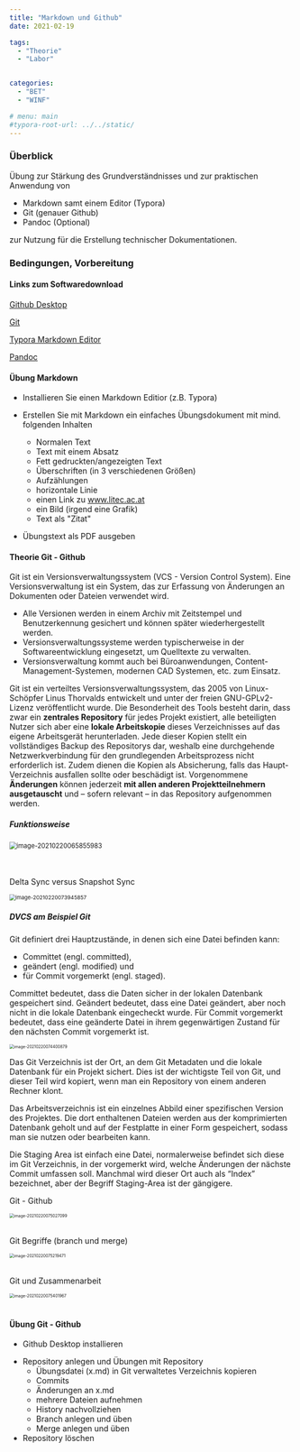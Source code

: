 ```yaml
---
title: "Markdown und Github"
date: 2021-02-19

tags:
  - "Theorie"
  - "Labor"


categories:
  - "BET"
  - "WINF"

# menu: main
#typora-root-url: ../../static/
---
```


### Überblick

Übung zur Stärkung des Grundverständnisses und zur praktischen Anwendung von

- Markdown samt einem Editor (Typora)
- Git (genauer Github)
- Pandoc (Optional)

zur Nutzung für die Erstellung technischer Dokumentationen.



### Bedingungen, Vorbereitung

#### Links zum Softwaredownload

[Github Desktop](https://desktop.github.com)

[Git](https://git-scm.com/downloads)

[Typora Markdown Editor](https://typora.io#windows)

[Pandoc](https://pandoc.org/installing)

#### Übung Markdown

<!-- Erklärung warum Markdown, Vorteile, Nachteile, Unterschied zu html Beispiele für Markdown (Wikimedia, CMS Systeme, Wordpress, viele Bloggingsysteme, Technische Dokus, Latex (Uni), usw. -->

<!-- Markdowneditor im Internet zeigen (z.B. ) - dann mit Notepad einen kleinen Text erfassen und in einen Markdown Editor laden , dann Pandoc grundsätzlich erklären -->



<!-- Editor zeigen 
- Notepad
- https://dillinger.io oder besser https://stackedit.io/
- Typora 




Pandoc zeigen

- Bsp Notepad export zu PDF und     Word
- Convert Word zu Markdown

pandoc myTexFile.tex -f latex -t html -s -o myHtmlFile.html--bibliography myTexBiblio.bib

The options:
- -f specifies the source     format, LaTeX
- -t specifies the target     format (HTML)
- -s tells pandoc to produce a     'standalone' HTML file
- -o specifies the output     filename
- --bibliography gives pandoc     the .bib file for the citations in myTexFile.tex
Aus <https://www.danwjoyce.com/data-blog/2018/2/20/latex-to-html-via-pandoc>

Flowchart in Markdown
```flow
st=>start: Start
op=>operation: Your Operation
cond=>condition: Yes or No?
e=>end
st->op->cond
cond(yes)->e
cond(no)->op
```
-->
<!--
```Sequenzdiagramm
Alice->Bob: Hello Bob, how are you?
Note right of Bob: Bob thinks
Bob->Alice: I am good thanks!
```
-->
<!--
Internal Links in Markdown
Anker setzen
<a name="flowchart"></a> Flowchart
Absprungpunkt:
<a href="#flowchart">Link to Flowchart</a>
Oder
[link](#flowchart)

-->

- Installieren Sie einen Markdown Editior (z.B. Typora)

- Erstellen Sie mit Markdown ein einfaches Übungsdokument mit mind. folgenden Inhalten

  - Normalen Text
  - Text mit einem Absatz
  - Fett gedruckten/angezeigten Text
  - Überschriften (in 3 verschiedenen Größen)
  - Aufzählungen
  - horizontale Linie
  - einen Link zu www.litec.ac.at
  - ein Bild (irgend eine Grafik)
  - Text als "Zitat"
- Übungstext als PDF ausgeben

#### Theorie Git - Github

Git ist ein Versionsverwaltungssystem (VCS - Version Control System). Eine Versionsverwaltung ist ein System, das zur Erfassung von Änderungen an Dokumenten oder Dateien verwendet wird. 

- Alle Versionen werden in einem Archiv mit Zeitstempel und Benutzerkennung gesichert und können später wiederhergestellt werden. 
- Versionsverwaltungssysteme werden typischerweise in der Softwareentwicklung eingesetzt, um Quelltexte zu verwalten.
- Versionsverwaltung kommt auch bei Büroanwendungen, Content-Management-Systemen, modernen CAD Systemen, etc. zum Einsatz.

Git ist ein verteiltes Versionsverwaltungssystem, das 2005 von Linux-Schöpfer Linus Thorvalds entwickelt und unter der freien GNU-GPLv2-Lizenz veröffentlicht wurde. Die Besonderheit des Tools besteht darin, dass zwar ein **zentrales Repository** für jedes Projekt existiert, alle beteiligten Nutzer sich aber eine **lokale Arbeitskopie** dieses Verzeichnisses auf das eigene Arbeitsgerät herunterladen. Jede dieser Kopien stellt ein vollständiges Backup des Repositorys dar, weshalb eine durchgehende Netzwerkverbindung für den grundlegenden Arbeitsprozess nicht erforderlich ist. Zudem dienen die Kopien als Absicherung, falls das Haupt-Verzeichnis ausfallen sollte oder beschädigt ist. Vorgenommene **Änderungen** können jederzeit **mit allen anderen Projektteilnehmern ausgetauscht** und – sofern relevant – in das Repository aufgenommen werden.

##### Funktionsweise

<img src="assets/Markdown-und-Github.assets/image-20210220065855983.png" alt="image-20210220065855983" style="zoom:80%;" />

<!-- 
> Was ist "Versionsverwaltung", und warum sollten Sie sich dafür interessieren? Versionsverwaltung ist ein System, welches die Änderungen an einer oder einer Reihe von Dateien über die Zeit hinweg protokolliert, sodass man später auf eine bestimmte Version zurückgreifen kann. Tatsächlich kann in der Praxis nahezu jede Art von Datei per Versionsverwaltung nachverfolgt werden.

> Lokale Versionsverwaltung
>
> Viele Menschen betreiben Versionsverwaltung, indem sie einfach all ihre Dateien in ein separates Verzeichnis kopieren (die Schlaueren darunter verwenden ein Verzeichnis mit Zeitstempel im Namen). Diese Vorgehensweise ist sehr weit verbreitet und wird gern verwendet, weil sie so einfach ist. Aber sie ist eben auch unglaublich fehleranfällig. Man arbeitet sehr leicht im falschen Verzeichnis, bearbeitet damit die falschen Dateien oder überschreibt Dateien, die man eigentlich nicht überschreiben wollte.
>
> Aus diesem Grund, haben Programmierer bereits vor langer Zeit, lokale Versionsverwaltungssysteme entwickelt, die alle Änderungen an allen relevanten Dateien in einer Datenbank verwalten.
>
> Zentrale Versionsverwaltung
>
> Ein weiteres großes Problem, mit dem sich viele Leute dann konfrontiert sahen, bestand in der Zusammenarbeit mit anderen Entwicklern auf anderen Systemen. Um dieses Problem zu lösen, wurden zentralisierte Versionsverwaltungssysteme entwickelt (engl. Centralized Version Control System, CVCS). Diese Systeme, wozu beispielsweise CVS, Subversion und Perforce gehören, basieren auf einem zentralen Server, der alle versionierten Dateien verwaltet. Die Clients können die Dateien von diesem zentralen Ort abholen und auf ihren PC übertragen. Den Vorgang des Abholens nennt man Auschecken (engl. to check out). Diese Art von System war über viele Jahre hinweg der Standard für Versionsverwaltungssysteme.
>
> Dieser Ansatz hat viele Vorteile, besonders gegenüber lokalen Versionsverwaltungssystemen. Zum Beispiel weiß jeder mehr oder weniger genau darüber Bescheid, was andere, an einem Projekt Beteiligte gerade tun. Administratoren haben die Möglichkeit, detailliert festzulegen, wer was tun kann. Und es ist sehr viel einfacher, ein CVCS zu administrieren als lokale Datenbanken auf jedem einzelnen Anwenderrechner zu verwalten.
>
> Allerdings hat dieser Aufbau auch einige erhebliche Nachteile. Der offensichtlichste Nachteil, ist das Risiko eines Systemausfalls, bei Ausfall einer einzelnen Komponente, nämlich dann wenn der zentralisierte Server ausfällt. Wenn dieser Server nur für eine Stunde nicht verfügbar ist, dann kann in dieser einen Stunde niemand in irgendeiner Form mit anderen zusammenarbeiten oder Dateien, an denen gerade gearbeitet wird, versioniert abspeichern. Wenn die auf dem zentralen Server eingesetzte Festplatte beschädigt wird und keine Sicherheitskopien erstellt wurden, dann sind all diese Daten unwiederbringlich verloren – die komplette Historie des Projektes, abgesehen natürlich von dem jeweiligen Zustand, den Mitarbeiter gerade zufällig auf ihrem Rechner noch vorliegen haben. Lokale Versionskontrollsysteme haben natürlich dasselbe Problem: Wenn man die Historie eines Projektes an einer einzigen, zentralen Stelle verwaltet, riskiert man, sie vollständig zu verlieren, wenn irgendetwas an dieser zentralen Stelle ernsthaft schief läuft.
>
> Verteilte Versionsverwaltung
>
> Und an dieser Stelle kommen verteilte Versionsverwaltungssysteme (engl. Distributed Version Control System, DVCS) ins Spiel. In einem DVCS (wie z.B. Git, Mercurial, Bazaar oder Darcs) erhalten Anwender nicht einfach nur den jeweils letzten Zustand des Projektes von einem Server: Sie erhalten stattdessen eine vollständige Kopie des Repositorys. Auf diese Weise kann, wenn ein Server beschädigt wird, jedes beliebige Repository von jedem beliebigen Anwenderrechner zurückkopiert werden und der Server so wiederhergestellt werden. Jede Kopie, ein sogenannter Klon (engl. clone), ist ein vollständiges Backup der gesamten Projektdaten.

-->
<br><br>
Delta Sync versus Snapshot Sync
<br>



<img src="assets/Markdown-und-Github.assets/image-20210220073945857.png" alt="image-20210220073945857" style="zoom:67%;" />

<!--
> Der Hauptunterschied zwischen Git und anderen Versionsverwaltungssystemen (insbesondere auch Subversion und vergleichbare Systeme) besteht in der Art und Weise wie Git die Daten betrachtet. Die meisten anderen Systeme speichern Information, als eine fortlaufende Liste von Änderungen an Dateien (es werden die Unterschiede gesammelt und gespeichert). Diese Systeme (CVS, Subversion, Perforce, Bazaar usw.) betrachten die Informationen, die sie verwalten, als eine Menge von Dateien und die Änderungen, die über die Zeit hinweg an einzelnen Dateien vorgenommen werden.
>
> Git arbeitet nicht auf diese Art und Weise. Stattdessen betrachtet Git seine Daten eher als eine Reihe von Snapshots eines Mini-Dateisystems. Jedes Mal, wenn Sie committen, das heißt den gegenwärtigen Status Ihres Projekts als eine Version in Git speichern, sichert Git den Zustand sämtlicher Dateien in diesem Moment und macht sozusagen ein Schnappschuss (engl. Snapshot) von all Ihren Daten. Zusätzlich speichert Git eine Referenz auf diesen Snapshot. Um dies möglichst effizient und schnell tun zu können, kopiert Git unveränderte Dateien nicht, sondern legt lediglich eine Verknüpfung zu der vorherigen Version der Datei an. 

-->

##### DVCS am Beispiel Git

Git definiert drei Hauptzustände, in denen sich eine Datei befinden kann: 

- Committet (engl. committed), 
- geändert (engl. modified) und 
- für Commit vorgemerkt (engl. staged). 

Committet bedeutet, dass die Daten sicher in der lokalen Datenbank gespeichert sind. Geändert bedeutet, dass eine Datei geändert, aber noch nicht in die lokale Datenbank eingecheckt wurde. Für Commit vorgemerkt bedeutet, dass eine geänderte Datei in ihrem gegenwärtigen Zustand für den nächsten Commit vorgemerkt ist.



<img src="assets/Markdown-und-Github.assets/image-20210220074400879.png" alt="image-20210220074400879" style="zoom:50%;" />

Das Git Verzeichnis ist der Ort, an dem Git Metadaten und die lokale Datenbank für ein Projekt sichert. Dies ist der wichtigste Teil von Git, und dieser Teil wird kopiert, wenn man ein Repository von einem anderen Rechner klont.

Das Arbeitsverzeichnis ist ein einzelnes Abbild einer spezifischen Version des Projektes. Die dort enthaltenen Dateien werden aus der komprimierten Datenbank geholt und auf der Festplatte in einer Form gespeichert, sodass man sie nutzen oder bearbeiten kann.

Die Staging Area ist einfach eine Datei, normalerweise befindet sich diese im Git Verzeichnis, in der vorgemerkt wird, welche Änderungen der nächste Commit umfassen soll. Manchmal wird dieser Ort auch als “Index” bezeichnet, aber der Begriff Staging-Area ist der gängigere.

<!--

> Git stellt Integrität sicher
>
> Von allen zu speichernden Daten berechnet Git Prüfsummen (engl. checksum) und speichert diese als Referenz zusammen mit den Daten ab. Das macht es unmöglich, dass sich Inhalte von Dateien oder Verzeichnissen ändern, ohne dass Git das mitbekommt. Git basiert auf dieser Funktionalität und sie ist ein integraler Teil der Git Philosophie. Man kann Informationen deshalb z.B. nicht während der Übermittlung verlieren oder unwissentlich beschädigte Dateien verwenden, ohne dass Git in der Lage wäre, dies festzustellen.
>
> Der Mechanismus, den Git verwendet, um diese Prüfsummen zu erstellen, heißt SHA-1 Hash. Eine solche Prüfsumme ist eine 40 Zeichen lange Zeichenkette, die aus hexadezimalen Zeichen (0-9 und a-f) besteht und wird von Git aus den Inhalten einer Datei oder Verzeichnisstruktur berechnet. Ein SHA-1 Hash sieht wie folgt aus:
>
> 24b9da6552252987aa493b52f8696cd6d3b00373
>
> Dieses Hashes begegnen einem überall bei der Arbeit, weil sie so ausgiebig von Git genutzt werden. Git speichert sogar alle Informationen in der Datenbank auf Basis dieser Hashes. Statt eine Datei über den Dateinamen zu referenzieren, verwendet Git den Hash dafür.
>
> Die drei Zustände
>
> Jetzt heißt es aufgepasst. Es folgt die wichtigste Information, die man sich merken muss, wenn man Git erlernen und dabei Fallstricke vermeiden will. Git definiert drei Hauptzustände, in denen sich eine Datei befinden kann: Committet (engl. committed), geändert (engl. modified) und für Commit vorgemerkt (engl. staged). Committet bedeutet, dass die Daten sicher in der lokalen Datenbank gespeichert sind. Geändert bedeutet, dass eine Datei geändert, aber noch nicht in die lokale Datenbank eingecheckt wurde. Für Commit vorgemerkt bedeutet, dass eine geänderte Datei in ihrem gegenwärtigen Zustand für den nächsten Commit vorgemerkt ist.
>
> <<<<<<< HEAD Das führt uns zu den drei Hauptbereichen eines Git Projektes: das Git Verzeichnis, das Arbeitsverzeichnis und die sogenannte Staging-Area.
>
> Das Git Verzeichnis ist der Ort, an dem Git Metadaten und die lokale Datenbank für ein Projekt sichert. Dies ist der wichtigste Teil von Git, und dieser Teil wird kopiert, wenn man ein Repository von einem anderen Rechner klont.
>
> <<<<<<< HEAD Das Arbeitsverzeichnis ist ein einzelnes Abbild einer spezifischen Version des Projektes. Die dort enthaltenen Dateien werden aus der komprimierten Datenbank geholt und auf der Festplatte in einer Form gespeichert, sodass man sie nutzen oder bearbeiten kann.
>
> Die Staging Area ist einfach eine Datei, normalerweise befindet sich diese im Git Verzeichnis, in der vorgemerkt wird, welche Änderungen der nächste Commit umfassen soll. Manchmal wird dieser Ort auch als “Index” bezeichnet, aber der Begriff Staging-Area ist der gängigere.
>
> Die grundlegenden Arbeitsschritte beim Einchecken sind in etwa folgende: 
>
> Man ändert die zu bearbeitenden Dateien im Arbeitsverzeichnis 2. Man merkt die Dateien für einen Commit vor, fügt also einen Schnappschuss der Dateien der Staging-Area hinzu 3. Man führt einen Commit aus, wodurch der in der Staging-Area vorgemerkte Schnappschuss dauerhaft im Git Verzeichnis gespeichert wird
>
> Wenn eine bestimmte Version einer Datei im Git Verzeichnis liegt, gilt sie als committet, oder anders ausgedrückt, sie gilt als eingecheckt (engl. committed). Wenn sie geändert und in die Staging-Area hinzugefügt wurde, gilt sie als für den Commit vorgemerkt (engl. staged). Und wenn sie geändert, aber noch nicht zur Staging-Area hinzugefügt wurde, gilt sie als geändert (engl. modified). Im Kapitel [[_git_basics_chapter\]](https://git-scm.com/book/de/v2/ch00/_git_basics_chapter) werden diese drei Zustände noch näher erläutert und wie man diese sinnvoll einsetzen kann oder alternativ, wie man den Zwischenschritt der Staging-Area überspringen kann.

-->
Git - Github

<img src="assets/Markdown-und-Github.assets/image-20210220075027099.png" alt="image-20210220075027099" style="zoom:50%;" />
<br><br>

<!--

> Nur Tafel
>
> 1) nur your Comuter zeichnen:
>
> Github Desktop zeigen,
>
> Lokal neues Repository anlegen
>
> Textdatei und andere Datein in Arbeitsverzeichnis kopieren
>
> History zeigen
>
> Committen
>
> Datei lokal zeigen
>
> Revert commit zeigen (alter stand wieder da)

-->
Git Begriffe (branch und merge)

<img src="assets/Markdown-und-Github.assets/image-20210220075219471.png" alt="image-20210220075219471" style="zoom:50%;" />
<br><br>


<!--

>Auf Tafel machen
>
>Unterchied branch – fork (fork ist ein clone, der nicht wieder gemerged werden kann)
>
>Wenn mehrere Leute an einer Sache arbeiten oder man etwas probieren möchte, bieten sich branches an.
>
>Lokal: neuen branch machen – textdatei ändern
>
>Branch vergleichen
>
>Branch mergen

-->
Git und Zusammenarbeit

<img src="assets/Markdown-und-Github.assets/image-20210220075401967.png" alt="image-20210220075401967" style="zoom:50%;" />
<br><br>


<!--

> Nur Tafel
>
> 1) gesamte skizze zeichnen
>
> Anmelden bei github ([omue@litec.ac.at/Litec123](mailto:omue@litec.ac.at/Litec123))
>
> Repository pushen
>
> Anonym Github das gepushte Repository zeigen!

-->

#### Übung Git - Github

<!-- Git erklären, Github erklären und Zugang im Web zeigen; -->

<!-- Erklären, was wir mit der Übung GIT erreichen wollen -->

- Github Desktop installieren
<!-- prüfen ob damit auch Git lokal installiert wird. Wenn nein, Git downloaden und installieren. Jedenfalls erklären, dass GIT auch ohne Desktop jederzeit vollumfänglich funktioniert. -->
- Repository anlegen und Übungen mit Repository
  - Übungsdatei (x.md) in Git verwaltetes Verzeichnis kopieren
  - Commits
  - Änderungen an x.md
  - mehrere Dateien aufnehmen
  - History nachvollziehen
  - Branch anlegen und üben
  - Merge anlegen und üben
- Repository löschen

```

```